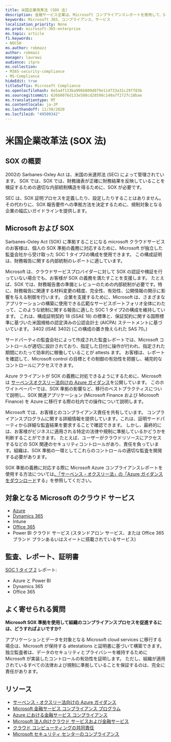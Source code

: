 ```yaml
---
title: 米国企業改革法 (SOX 法)
description: 金融サービス企業は、Microsoft コンプライアンスレポートを使用して、Sarbanes-Oxley 法に準拠することができます。
keywords: Microsoft 365、コンプライアンス、サービス
localization_priority: None
ms.prod: microsoft-365-enterprise
ms.topic: article
f1.keywords:
- NOCSH
ms.author: robmazz
author: robmazz
manager: laurawi
audience: itpro
ms.collection:
- M365-security-compliance
- MS-Compliance
hideEdit: true
titleSuffix: Microsoft Compliance
ms.openlocfilehash: 6e5a4f133ba996b809d879e114733a31c29ff83b
ms.sourcegitcommit: 626b0076d133e588cd28598c149a7f272fc18bae
ms.translationtype: MT
ms.contentlocale: ja-JP
ms.lasthandoff: 11/30/2020
ms.locfileid: "49509342"
---
```

# <a name="sarbanes-oxley-act-of-2002-sox"></a>米国企業改革法 (SOX 法)

## <a name="sox-overview"></a>SOX の概要

2002の Sarbanes-Oxley Act は、米国の米連邦法 (SEC) によって管理されています。 SOX では、SOX では、財務諸表が正確に財務結果を反映していることを検証するための適切な内部統制構造を得るために、SOX が必要です。

SEC は、SOX 証明プロセスを定義したり、設定したりすることはありません。 その代わりに、SOX 報告要件への準拠方法を決定するために、規制対象となる企業の幅広いガイドラインを提供します。

## <a name="microsoft-and-sox"></a>Microsoft および SOX

Sarbanes-Oxley Act (SOX) に準拠することになる microsoft クラウドサービスのお客様は、個人の SOX 準拠の義務に対応するために、Microsoft が独立した監査会社から受け取った SOC 1 タイプ2の構成を使用できます。 この構成証明は、財務報告に関する内部統制のレポートに適しています。

Microsoft は、クラウドサービスプロバイダーに対して SOX の認証や検証を行っていない場合でも、お客様が SOX の義務を満たすことを支援します。 たとえば、SOX では、財務報告書の準備とレビューのための内部統制が必要です。特に、財務報告に関連する材料変更の精度、完全性、有効性、公開情報の開示に影響を与える制御を行います。 企業を支援するために、Microsoft は、さまざまなアプリケーションの構築に使用できる広範なサービスポートフォリオ全体にわたって、このような統制に関する報告に適した SOC 1 タイプ2の構成を維持しています。 これは、構成証明契約 18 (SSAE 18) の標準と、保証契約に関する国際標準に基づいた米国規格の認定済みの公認会計士 (AICPA) ステートメントに基づいています。 3402 (ISAE 3402) (この構成の置き換えられた SAS 70。)

サードパーティの監査会社によって作成された監査レポートでは、Microsoft コントロールが適切に設計されており、指定した日付に操作が行われ、指定された期間にわたって効率的に稼働していることが attests ます。 お客様は、レポートを確認して、Microsoft control の目標とその制御の有効性を把握し、補完的なコントロールにアクセスできます。

Azure クライアントが SOX の義務に対処できるようにするために、Microsoft は [サーベンスオクスリー法向けの Azure ガイダンス](https://aka.ms/Azure-SOX-Guide)を公開しています。 このホワイトペーパーでは、SOX 準拠の影響など、移行のベストプラクティスについて説明し、SOX 関連アプリケーション (Microsoft Finance および Microsoft Finance) を Azure に移行する際の社内での操作について説明します。

Microsoft では、お客様とのコンプライアンス責任を共有しています。 コンプライアンスプログラムに関する詳細情報を提供しています。これは、証明サードパーティから詳細な監査結果を要求することで確認できます。 しかし、最終的には、お客様がビジネスに適用される特定の法律や規制に準拠しているかどうかを判断することができます。 たとえば、ユーザーがクラウドリソースにアクセスするなどの SOX 関連のセキュリティコントロールがあり、責任を負っています。組織は、SOX 準拠の一環としてこれらのコントロールの適切な監査を開発する必要があります。

SOX 準拠の義務に対応する際に Microsoft Azure コンプライアンスレポートを使用する方法については[、「サーベンス・オクスリー法」の「Azure ガイダンスをダウンロード](https://aka.ms/Azure-SOX-Guide)する」を参照してください。

## <a name="microsoft-in-scope-cloud-services"></a>対象となる Microsoft のクラウド サービス

- [Azure](https://aka.ms/AzureCompliance)
- [Dynamics 365](https://aka.ms/d365-compliance-list)
- Intune
- [Office 365](https://go.microsoft.com/fwlink/p/?LinkID=2077751)
- Power BI クラウド サービス (スタンドアロン サービス、または Office 365 ブランド プランあるいはスイートに搭載されているサービス)

## <a name="audits-reports-and-certificates"></a>監査、レポート、証明書

[SOC 1 タイプ 2](offering-SOC.md) レポート:

- Azure と Power BI
- Dynamics 365
- Office 365

## <a name="frequently-asked-questions"></a>よく寄せられる質問

**Microsoft SOX 準拠を使用して組織のコンプライアンスプロセスを促進するには、どうすればよいですか?**

アプリケーションとデータを対象となる Microsoft cloud services に移行する場合は、Microsoft が保持する attestations と証明書に基づいて構築できます。 独立監査者は、データのセキュリティとプライバシーを維持するために Microsoft が実装したコントロールの有効性を証明します。 ただし、組織が適用されているすべての法律および規制に準拠していることを保証するのは、完全に責任があります。

## <a name="resources"></a>リソース

- [サーベンス・オクスリー法向けの Azure ガイダンス](https://aka.ms/Azure-SOX-Guide)
- [Microsoft 金融サービス コンプライアンス プログラム](https://www.microsoft.com/download/details.aspx?id=55332)
- [Azure における金融サービス コンプライアンス](https://azure.microsoft.com/resources/videos/azurecon-2015-financial-services-compliance-in-azure/)
- [Microsoft 法人向けクラウド サービスおよび金融サービス](https://www.microsoft.com/trustcenter/cloudservices/financialservices)
- [クラウド コンピューティングの共同責任](https://aka.ms/sharedresponsibility)
- [Microsoft セキュリティ センターのコンプライアンス](https://www.microsoft.com/trust-center/compliance/compliance-overview)
